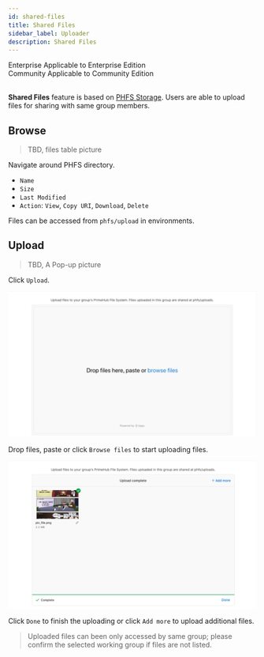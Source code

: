```yaml
---
id: shared-files
title: Shared Files
sidebar_label: Uploader
description: Shared Files
---
```


<div class="label-sect">
  <div class="ee-only tooltip">Enterprise
    <span class="tooltiptext">Applicable to Enterprise Edition</span>
  </div>
  <div class="ce-only tooltip">Community
    <span class="tooltiptext">Applicable to Community Edition</span>
  </div>
</div>
<BR>

**Shared Files** feature is based on [PHFS Storage](quickstart/nb-data-store#phfs-storage). Users are able to upload files for sharing with same group members.

## Browse

>TBD, files table picture

Navigate around PHFS directory.

+ `Name`
+ `Size`
+ `Last Modified`
+ `Action`: `View`, `Copy URI`, `Download`, `Delete`


Files can be accessed from `phfs/upload` in environments.

## Upload

>TBD, A Pop-up picture

Click `Upload`.

![](assets/files-uploader.png)

Drop files, paste or click `Browse files` to start uploading files.

![](assets/files-uploaded.png)

Click `Done` to finish the uploading or click `Add more` to upload additional files.

> Uploaded files can been only accessed by same group; please confirm the selected working group if files are not listed.
